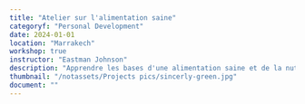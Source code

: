 ```yaml
---
title: "Atelier sur l'alimentation saine"
categoryf: "Personal Development"
date: 2024-01-01
location: "Marrakech"
workshop: true
instructor: "Eastman Johnson"
description: "Apprendre les bases d'une alimentation saine et de la nutrition."
thumbnail: "/notassets/Projects pics/sincerly-green.jpg"
document: ""
---
```

